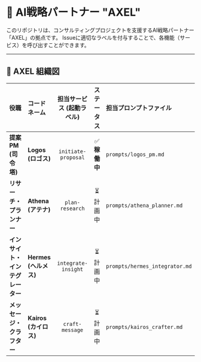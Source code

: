# 🧠 AI戦略パートナー "AXEL"

このリポジトリは、コンサルティングプロジェクトを支援するAI戦略パートナー「AXEL」の拠点です。
Issueに適切なラベルを付与することで、各機能（サービス）を呼び出すことができます。

---

## 🤖 AXEL 組織図

| 役職 | コードネーム | 担当サービス (起動ラベル) | ステータス | 担当プロンプトファイル |
| :--- | :--- | :---: | :---: | :--- |
| **提案PM (司令塔)** | **Logos (ロゴス)** | `initiate-proposal` | ✅ **稼働中** | `prompts/logos_pm.md` |
| **リサーチ・プランナー** | **Athena (アテナ)** | `plan-research` | ⏳ 計画中 | `prompts/athena_planner.md` |
| **インサイト・インテグレーター** | **Hermes (ヘルメス)** | `integrate-insight` | ⏳ 計画中 | `prompts/hermes_integrator.md` |
| **メッセージ・クラフター** | **Kairos (カイロス)** | `craft-message` | ⏳ 計画中 | `prompts/kairos_crafter.md` |